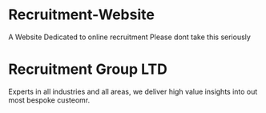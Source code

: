 # Recruitment-Website
A Website Dedicated to online recruitment
Please dont take this seriously

<!DOCTYPE>
<html>
<Body>

<h1>Recruitment Group LTD</h1>

<p1> Experts in all industries and all areas, we deliver high value insights into out most bespoke custeomr. </p1>
